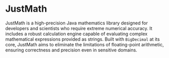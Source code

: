 
# JustMath

JustMath is a high-precision Java mathematics library designed for developers and scientists who require extreme numerical accuracy. It includes a robust calculation engine capable of evaluating complex mathematical expressions provided as strings. Built with `BigDecimal` at its core, JustMath aims to eliminate the limitations of floating-point arithmetic, ensuring correctness and precision even in sensitive domains.
